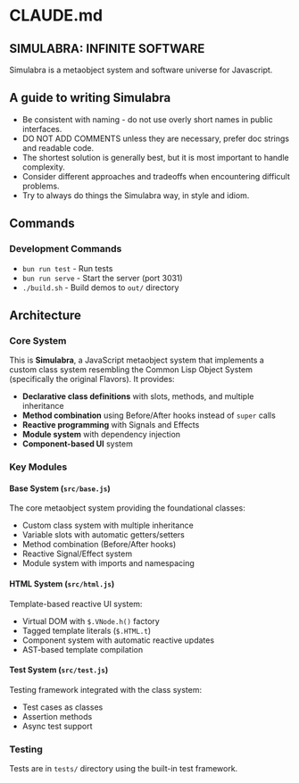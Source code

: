 # CLAUDE.md

## SIMULABRA: INFINITE SOFTWARE
Simulabra is a metaobject system and software universe for Javascript. 

## A guide to writing Simulabra
 - Be consistent with naming  - do not use overly short names in public interfaces. 
 - DO NOT ADD COMMENTS unless they are necessary, prefer doc strings and readable code.
 - The shortest solution is generally best, but it is most important to handle complexity. 
 - Consider different approaches and tradeoffs when encountering difficult problems. 
 - Try to always do things the Simulabra way, in style and idiom.  

## Commands

### Development Commands
- `bun run test` - Run tests
- `bun run serve` - Start the server (port 3031)
- `./build.sh` - Build demos to `out/` directory

## Architecture

### Core System
This is **Simulabra**, a JavaScript metaobject system that implements a custom class system resembling the Common Lisp Object System (specifically the original Flavors). It provides:

- **Declarative class definitions** with slots, methods, and multiple inheritance
- **Method combination** using Before/After hooks instead of `super` calls
- **Reactive programming** with Signals and Effects
- **Module system** with dependency injection
- **Component-based UI** system

### Key Modules

#### Base System (`src/base.js`)
The core metaobject system providing the foundational classes:
- Custom class system with multiple inheritance
- Variable slots with automatic getters/setters
- Method combination (Before/After hooks)
- Reactive Signal/Effect system
- Module system with imports and namespacing

#### HTML System (`src/html.js`)
Template-based reactive UI system:
- Virtual DOM with `$.VNode.h()` factory
- Tagged template literals (`$.HTML.t`)
- Component system with automatic reactive updates
- AST-based template compilation

#### Test System (`src/test.js`)
Testing framework integrated with the class system:
- Test cases as classes
- Assertion methods
- Async test support

### Testing
Tests are in `tests/` directory using the built-in test framework.

